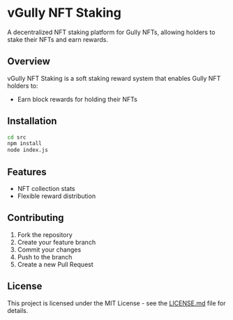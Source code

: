 # vGully NFT Staking

A decentralized NFT staking platform for Gully NFTs, allowing holders to stake their NFTs and earn rewards.

## Overview

vGully NFT Staking is a soft staking reward system that enables Gully NFT holders to:
- Earn block rewards for holding their NFTs

## Installation

```bash
cd src
npm install
node index.js
```

## Features

- NFT collection stats
- Flexible reward distribution

## Contributing

1. Fork the repository
2. Create your feature branch
3. Commit your changes
4. Push to the branch
5. Create a new Pull Request

## License

This project is licensed under the MIT License - see the [LICENSE.md](LICENSE.md) file for details.
